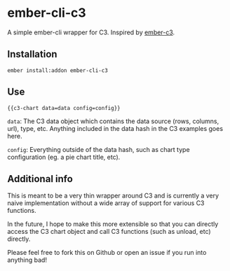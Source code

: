 # ember-cli-c3

A simple ember-cli wrapper for C3. Inspired by [ember-c3](https://github.com/Glavin001/ember-c3).

## Installation

`ember install:addon ember-cli-c3`

## Use

`{{c3-chart data=data config=config}}`

`data`: The C3 data object which contains the data source (rows, columns, url), type, etc. Anything included in the
data hash in the C3 examples goes here.

`config`: Everything outside of the data hash, such as chart type configuration (eg. a pie chart title, etc).

## Additional info

This is meant to be a very thin wrapper around C3 and is currently a very naive implementation without a wide array
of support for various C3 functions. 

In the future, I hope to make this more extensible so that you can directly
access the C3 chart object and call C3 functions (such as unload, etc) directly.

Please feel free to fork this on Github or open an issue if you run into anything bad!
